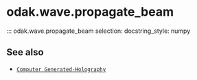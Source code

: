 # odak.wave.propagate_beam

::: odak.wave.propagate_beam
    selection:
        docstring_style: numpy

## See also

* [`Computer Generated-Holography`](../../cgh.md)
